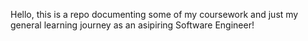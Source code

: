 Hello, this is a repo documenting some of my coursework and just my general learning journey as an asipiring Software Engineer! 
